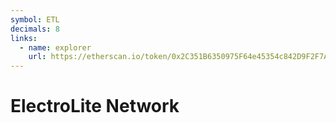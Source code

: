 ```yaml
---
symbol: ETL
decimals: 8
links:
  - name: explorer
    url: https://etherscan.io/token/0x2C351B6350975F64e45354c842D9F2F7A2508C1F
---
```


# ElectroLite Network
